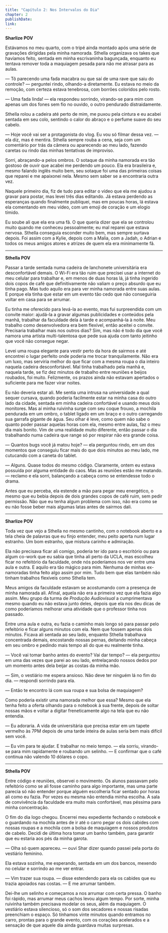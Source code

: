 ```yaml
---
title: "Capítulo 2: Nos Intervalos do Dia"
chapter: 2
publishDate: 
link: 
---
```


**Sharlize POV**

Estávamos no meu quarto, com o tripé ainda montado após uma série de gravações dirigidas pela minha namorada. Sthella organizava os takes que havíamos feito, sentada em minha escrivaninha bagunçada, enquanto eu tentava remover toda a maquiagem pesada para não me atrasar para as aulas.

— Tô parecendo uma fada macabra ou que saí de uma rave que saiu do controle? — perguntei rindo, olhando-a diretamente. Eu estava no meio da remoção, com certeza estava tenebrosa, com borrões coloridos pelo rosto.

— Uma fada linda! — ela respondeu sorrindo, virando-se para mim com apenas um dos fones sem fio no ouvido, o outro pendurado distraidamente.

Sthella rolou a cadeira até perto de mim, me puxou pela cintura e eu acabei sentada em seu colo, sentindo o calor do abraço e o perfume suave do seu cabelo.

— Hoje você vai ser a protagonista do vlog. Eu vou só filmar dessa vez. — ela diz, mas é mentira. Sthella sempre rouba a cena, seja com um comentário por trás da câmera ou aparecendo ao meu lado, fazendo caretas ou rindo das minhas tentativas de improviso.

Sorri, abraçando-a pelos ombros. O sotaque da minha namorada era tão gostoso de ouvir que acabei me perdendo um pouco. Ela era brasileira e, mesmo falando inglês muito bem, seu sotaque foi uma das primeiras coisas que reparei e me apaixonei nela. Mesmo sem saber se a encontraria outra vez.

Naquele primeiro dia, fiz de tudo para editar o vídeo que ela me ajudou a gravar para postar, mas levei três dias editando. Já estava perdendo as esperanças quando finalmente publiquei, mas em poucas horas, lá estava ela comentando em meu vídeo, com um emoji de coração e um elogio tímido.

Eu soube ali que ela era uma fã. O que queria dizer que ela se controlou muito quando me conheceu pessoalmente; eu mal reparei que estava nervosa. Sthella conseguia esconder muito bem, mas sempre surtava depois. Foi assim com a Kylie, depois com a Malia, com a Jadah, o Adrian e todos os meus amigos atores e atrizes de quem ela era minimamente fã.

---

**Sthella POV**

Passar a tarde sentada numa cadeira de lanchonete universitária era desconfortável demais. O Wi-Fi era tão ruim que precisei usar a internet do meu celular para trabalhar e, em menos de duas horas lá, já tinha ingerido dois copos de café que definitivamente não valiam o preço absurdo que eu tinha pago. Mas tudo aquilo era para ver minha namorada entre suas aulas. E porque ela tinha que estar em um evento tão cedo que não conseguiria voltar em casa para se arrumar.

Eu tinha me oferecido para levá-la ao evento, mas fui surpreendida com um convite maior: ajudá-la a gravar algumas publicidades e conteúdos pela manhã, trabalhar da faculdade dela à tarde e acompanhá-la à noite. Meu trabalho como desenvolvedora era bem flexível, então aceitei o convite. Precisaria trabalhar mais nos outros dias? Sim, mas não é todo dia que você namora uma artista multi-talentosa que pede sua ajuda com tanto jeitinho que você não consegue negar.

Levei uma roupa elegante para vestir perto da hora de sairmos e até encontrei o lugar perfeito onde poderia me trocar tranquilamente. Não era um luxo, mas serviria melhor do que ficar com a mesma roupa o dia inteiro naquela cadeira desconfortável. Mal tinha trabalhado pela manhã e, naquela tarde, se fiz dez minutos de trabalho entre reuniões e beijos roubados, foi muito. Felizmente, os prazos ainda não estavam apertados o suficiente para me fazer virar noites.

Eu não deveria estar ali. Me sentia uma intrusa na universidade a qual sequer cursava, quando poderia facilmente estar na minha casa do outro lado da cidade, sentada em minha cadeira confortável e usando meus dois monitores. Mas aí minha ruivinha surge com seu coque frouxo, a mochila pendurada em um ombro, o tablet ligado em um braço e o outro carregando sua garrafa gigante de água. Seu olhar é leve, como quem não sabe o quanto poder passar aquelas horas com ela, mesmo entre aulas, faz o meu dia mais bonito. Vim de uma realidade muito diferente, então passar o dia trabalhando numa cadeira que range só por respirar não era grande coisa.

— Quantos bugs você já matou hoje? — ela perguntou rindo, em um dos momentos que conseguiu ficar mais do que dois minutos ao meu lado, me cutucando com a caneta do tablet.

— Alguns. Quase todos do mesmo código. Claramente, ontem eu estava possuída por alguma entidade do caos. Mas as reuniões estão me matando. — reclamo e ela sorri, balançando a cabeça como se entendesse todo o drama.

Antes que eu perceba, ela estende a mão para pegar meu energético, o mesmo que eu bebia depois de dois grandes copos de café ruim, sem pedir permissão. Não que eu tenha algum problema com isso, não era como se eu não fosse beber mais algumas latas antes de sairmos dali.

---

**Sharlize POV**

Toda vez que vejo a Sthella no mesmo cantinho, com o notebook aberto e a tela cheia de palavras que eu finjo entender, meu peito aperta num lugar estranho. Um bom estranho, que mistura carinho e admiração.

Ela não precisava ficar ali comigo, poderia ter ido para o escritório ou para algum co-work que eu sabia que tinha ali perto da UCLA, mas escolheu ficar no refeitório da faculdade, onde nós poderíamos nos ver entre uma aula e outra. E aquilo era tão mágico para mim. Nenhuma de minhas ex-namoradas tinha feito algo assim por mim. Tudo bem que elas também não tinham trabalhos flexíveis como Sthella tem.

Meus amigos da faculdade estavam se acostumando com a presença de minha namorada ali. Afinal, aquela não era a primeira vez que ela fazia algo assim. Meu grupo da turma de *Produção Audiovisual* a cumprimentava mesmo quando eu não estava junto deles, depois que ela nos deu dicas de como poderíamos melhorar uma atividade que o professor tinha nos passado.

Entre uma aula e outra, eu fazia o caminho mais longo só para passar pelo refeitório e ficar alguns minutos com ela. Nem que fossem apenas dois minutos. Ficava ali sentada ao seu lado, enquanto Sthella trabalhava concentrada demais, encostando nossas pernas, deitando minha cabeça em seu ombro e pedindo mais tempo ali do que eu realmente tinha.

— Você vai tomar banho antes do evento? Vai dar tempo? — ela perguntou em uma das vezes que parei ao seu lado, entrelaçando nossos dedos por um momento antes dela beijar as costas da minha mão.

— Sim, o vestiário me espera ansioso. Não deve ter ninguém lá no fim do dia. — respondi sorrindo para ela.

— Então te encontro lá com sua roupa e sua bolsa de maquiagem?

Como poderia existir uma namorada melhor que essa? Mesmo que ela tenha feito a oferta olhando para o notebook à sua frente, depois de soltar nossas mãos e voltar a digitar freneticamente algo na tela que eu não entendia.

— Eu adoraria. A vida de universitária que precisa estar em um tapete vermelho às 7PM depois de uma tarde inteira de aulas seria bem mais difícil sem você.

— Eu vim para te ajudar. E trabalhar no meio tempo. — ela sorriu, virando-se para mim rapidamente e roubando um selinho. — E confirmar que o café continua não valendo 10 dólares o copo.

---

**Sthella POV**

Entre código e reuniões, observei o movimento. Os alunos passavam pelo refeitório como se ali fosse caminho para algo importante, mas uma parte parecia só não entender porque alguém escolheria ficar sentado por horas ali como eu fazia. Por vezes eu mesma não entendia minha escolha. A sala de convivência da faculdade era muito mais confortável, mas péssima para minha concentração.

O fim do dia logo chegou. Encerrei meu expediente fechando o notebook e o guardando na mochila antes de ir até o carro pegar os dois cabides com nossas roupas e a mochila com a bolsa de maquiagem e nossos produtos de cabelo. Decidi de última hora tomar um banho também, para garantir que eu estaria aos pés da minha garota.

— Olha só quem apareceu. — ouvi Shar dizer quando passei pela porta do vestiário feminino.

Ela estava sozinha, me esperando, sentada em um dos bancos, mexendo no celular e sorrindo ao me ver entrar.

— Vim trazer sua roupa. — disse estendendo para ela os cabides que eu trazia apoiados nas costas. — E me arrumar também.

Dei-lhe um selinho e começamos a nos arrumar com certa pressa. O banho foi rápido, mas arrumar meus cachos levou algum tempo. Por sorte, minha ruivinha também precisava modelar os seus, além da maquiagem. O vestiário estava silencioso, só o som dos secadores e nossas risadas preenchiam o espaço. Só tínhamos vinte minutos quando entramos no carro, prontas para o grande evento, com os corações acelerados e a sensação de que aquele dia ainda guardava muitas surpresas.
